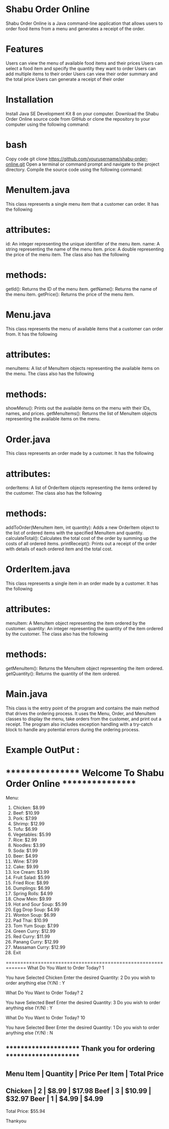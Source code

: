 # Shabu Order Online
 Shabu Order Online is a Java command-line application that allows users to order food items from a menu and generates a receipt of the order.



# Features
 Users can view the menu of available food items and their prices
 Users can select a food item and specify the quantity they want to order
 Users can add multiple items to their order
 Users can view their order summary and the total price
 Users can generate a receipt of their order

# Installation
  Install Java SE Development Kit 8 on your computer.
  Download the Shabu Order Online source code from GitHub or clone the repository to your computer using the following command:

# bash
  Copy code
  git clone https://github.com/yourusername/shabu-order-online.git
  Open a terminal or command prompt and navigate to the project directory.
  Compile the source code using the following command:

# MenuItem.java

This class represents a single menu item that a customer can order. It has the following 

# attributes:

id: An integer representing the unique identifier of the menu item.
name: A string representing the name of the menu item.
price: A double representing the price of the menu item.
The class also has the following 

# methods:

getId(): Returns the ID of the menu item.
getName(): Returns the name of the menu item.
getPrice(): Returns the price of the menu item.

# Menu.java

This class represents the menu of available items that a customer can order from. It has the following 

# attributes:

menuItems: A list of MenuItem objects representing the available items on the menu.
The class also has the following 

# methods:

showMenu(): Prints out the available items on the menu with their IDs, names, and prices.
getMenuItems(): Returns the list of MenuItem objects representing the available items on the menu.

# Order.java

This class represents an order made by a customer. It has the following 

# attributes:

orderItems: A list of OrderItem objects representing the items ordered by the customer.
The class also has the following 

# methods:

addToOrder(MenuItem item, int quantity): Adds a new OrderItem object to the list of ordered items with the specified MenuItem and quantity.
calculateTotal(): Calculates the total cost of the order by summing up the costs of all ordered items.
printReceipt(): Prints out a receipt of the order with details of each ordered item and the total cost.

# OrderItem.java

This class represents a single item in an order made by a customer. It has the following

# attributes:

menuItem: A MenuItem object representing the item ordered by the customer.
quantity: An integer representing the quantity of the item ordered by the customer.
The class also has the following 

# methods:

getMenuItem(): Returns the MenuItem object representing the item ordered.
getQuantity(): Returns the quantity of the item ordered.

# Main.java

This class is the entry point of the program and contains the main method that drives the ordering process. It uses the Menu, Order, and MenuItem classes to display the menu, take orders from the customer, and print out a receipt. The program also includes exception handling with a try-catch block to handle any potential errors during the ordering process.

# Example OutPut : 
*************** Welcome To Shabu Order Online ***************
=============================================================
Menu:
1. Chicken: $8.99
2. Beef: $10.99
3. Pork: $7.99
4. Shrimp: $12.99
5. Tofu: $6.99
6. Vegetables: $5.99
7. Rice: $2.99
8. Noodles: $3.99
9. Soda: $1.99
10. Beer: $4.99
11. Wine: $7.99
12. Cake: $9.99
13. Ice Cream: $3.99
14. Fruit Salad: $5.99
15. Fried Rice: $8.99
16. Dumplings: $6.99
17. Spring Rolls: $4.99
18. Chow Mein: $9.99
19. Hot and Sour Soup: $5.99
20. Egg Drop Soup: $4.99
21. Wonton Soup: $6.99
22. Pad Thai: $10.99
23. Tom Yum Soup: $7.99
24. Green Curry: $12.99
25. Red Curry: $11.99
26. Panang Curry: $12.99
27. Massaman Curry: $12.99
28. Exit

=============================================================
What Do You Want to Order Today?
1

You have Selected Chicken
Enter the desired Quantity:
2
Do you wish to order anything else (Y/N) : Y

What Do You Want to Order Today?
2

You have Selected Beef
Enter the desired Quantity:
3
Do you wish to order anything else (Y/N) : Y

What Do You Want to Order Today?
10

You have Selected Beer
Enter the desired Quantity:
1
Do you wish to order anything else (Y/N) : N

******************** Thank you for ordering ********************
-------------------------------------------------------------
Menu Item   | Quantity | Price Per Item | Total Price
-------------------------------------------------------------
Chicken     | 2        | $8.99         | $17.98
Beef        | 3        | $10.99        | $32.97
Beer        | 1        | $4.99         | $4.99
-------------------------------------------------------------
Total Price: $55.94

Thankyou